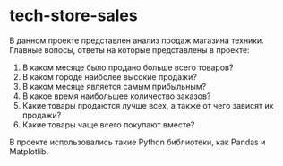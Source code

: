# tech-store-sales
В данном проекте представлен анализ продаж магазина техники.
Главные вопосы, ответы на которые представлены в проекте:
1. В каком месяце было продано больше всего товаров?
2. В каком городе наиболее высокие продажи?
3. В каком месяце является самым прибыльным?
4. В какое время наибольшее количество заказов?
5. Какие товары продаются лучше всех, а также от чего зависят их продажи?
6. Какие товары чаще всего покупают вместе?

В проекте использовались такие Python библиотеки, как Pandas и Matplotlib.

